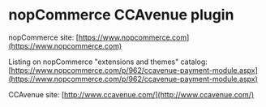 ﻿nopCommerce CCAvenue plugin
===========

nopCommerce site: [https://www.nopcommerce.com](https://www.nopcommerce.com)

Listing on nopCommerce "extensions and themes" catalog: [https://www.nopcommerce.com/p/962/ccavenue-payment-module.aspx](https://www.nopcommerce.com/p/962/ccavenue-payment-module.aspx)

CCAvenue site: [http://www.ccavenue.com/](http://www.ccavenue.com/)
